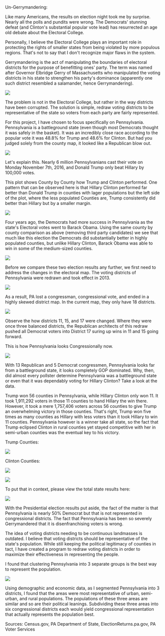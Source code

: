 Un-Gerrymandering:

Like many Americans, the results on election night took me by surprise. Nearly all the polls and pundits were wrong. The Democrats' stunning defeat (and Clinton's substantial popular vote lead) has resurrected an age old debate about the Electoral College.

Personally, I believe the Electoral College plays an important role in protecting the rights of smaller states from being violated by more populous regions. That's not to say that I don't recognize major flaws in the system.

Gerrymandering is the act of manipulating the boundaries of electoral districts for the purpose of benefitting ones' party. The term was named after Governor Elbridge Gerry of Massachusetts who manipulated the voting districts in his state to strengthen his party's dominance (apparently one such district resembled a salamander, hence Gerrymandering).



![](https://tsavolion.github.io/capstone_images/gerry.png)



The problem is not in the Electoral College, but rather in the way districts have been corrupted. The solution is simple, redraw voting districts to be representative of the state so voters from each party are fairly represented.

For this project, I have chosen to focus specifically on Pennsylvania. Pennsylvania is a battleground state (even though most Democrats thought it was safely in the basket). It was an incredibly close race according to the popular vote it was 48.8% for Trump and 48.6% for Clinton. But had you judged solely from the county map, it looked like a Republican blow out.



![](https://tsavolion.github.io/capstone_images/gerry2.png)



Let's explain this. Nearly 6 million Pennsylvanians cast their vote on Monday November 7th, 2016, and Donald Trump only beat Hillary by 100,000 votes.

This plot shows County by County how Trump and Clinton performed. One pattern that can be observed here is that Hillary Clinton performed far better than Donald Trump in counties with lager populations but the left side of the plot, where the less populated Counties are, Trump consistently did better than Hillary but by a smaller margin.



![](https://tsavolion.github.io/capstone_images/countybycounty16.png)



Four years ago, the Democrats had more success in Pennsylvania as the state's Electoral votes went to Barack Obama. Using the same county by county comparison as above (removing third party candidates) we see that much like this election the Democrats did substantially better in highly populated counties, but unlike Hillary Clinton, Barack Obama was able to win in some of the medium-sized counties.



![](https://tsavolion.github.io/capstone_images/countybycounty12.png)



Before we compare these two election results any further, we first need to address the changes in the electoral map. The voting districts of Pennsylvania were redrawn and took effect in 2013.



![](https://tsavolion.github.io/capstone_images/cd2012pa.jpg)



As a result, PA lost a congressman, congressional vote, and ended in a highly skewed district map. In the current map, they only have 18 districts.


![](https://tsavolion.github.io/capstone_images/PACD2016.png)


Observe the how districts 11, 15, and 17 were changed. Where they were once three balanced districts, the Republican architects of this redraw pushed all Democrat voters into District 17 suring up wins in 11 and 15 going forward.

This is how Pennsylvania looks Congressionally now.


![](https://tsavolion.github.io/capstone_images/PACDbyparty.png)



With 13 Republican and 5 Democrat congressmen, Pennsylvania looks far from a battleground state, it looks completely GOP dominated. Why, then, did almost every pollster determine Pennsylvania was a battleground state or even that it was dependably voting for Hillary Clinton? Take a look at the data.

Trump won 56 counties in Pennsylvania, while Hillary Clinton only won 11. It took 1,911,292 voters in those 11 counties to hand Hillary the win there. However, it took a mere 1,757,406 voters across 56 counties to give Trump an overwhelming victory in those counties. That's right, Trump won five times as many counties as Hillary with less voters than it took Hillary to win 11 counties. Pennsylvania however is a winner take all state, so the fact that Trump eclipsed Clinton in rural counties yet stayed competitive with her in semi-urban counties was the eventual key to his victory.

Trump Counties:


![](https://tsavolion.github.io/capstone_images/TWins.png)

Clinton Counties:


![](https://tsavolion.github.io/capstone_images/CWins.png)

![](https://tsavolion.github.io/capstone_images/2016electionresults.png)

To put that in context, please view the total state results here:


![](https://tsavolion.github.io/capstone_images/totalvotes.png)



With the Presidential election results put aside, the fact of the matter is that Pennsylvania is nearly 50% Democrat but that is not represented in congressional districts. The fact that Pennsylvania has been so severely Gerrymandered that it is disenfranchising voters is wrong.

The idea of voting districts needing to be continuous landmasses is outdated. I believe that voting districts should be representative of the state's population. While still keeping the political legitimacy of counties in tact, I have created a program to redraw voting districts in order to maximize their effectiveness in representing the people.

I found that clustering Pennsylvania into 3 separate groups is the best way to represent the population.


![](https://tsavolion.github.io/capstone_images/3districts.png)



Using demographic and economic data, as I segmented Pennsylvania into 3 districts, I found that the areas were most representative of urban, semi-urban, and rural populations. The populations of these three areas are similar and so are their political leanings. Subdividing these three areas into six congressional districts each would yield congressional representation that actually represents the population best.


Sources: Census.gov, PA Department of State, ElectionReturns.pa.gov, PA Voter Services
